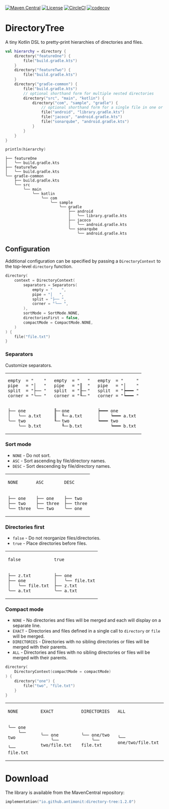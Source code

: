 [![Maven Central](https://img.shields.io/maven-central/v/io.github.antimonit/directory-tree.svg?label=Maven%20Central)](https://search.maven.org/search?q=g:%22io.github.antimonit%22%20AND%20a:%22directory-tree%22)
[![License](https://img.shields.io/badge/License-Apache%202.0-blue.svg)](https://opensource.org/licenses/Apache-2.0)
[![CircleCI](https://circleci.com/gh/Antimonit/DirectoryTree/tree/main.svg?style=shield)](https://circleci.com/gh/Antimonit/DirectoryTree/tree/main)
[![codecov](https://codecov.io/gh/Antimonit/DirectoryTree/branch/main/graph/badge.svg?token=ZK4VJZSPFI)](https://codecov.io/gh/Antimonit/DirectoryTree)

# DirectoryTree

A tiny Kotlin DSL to pretty-print hierarchies of directories and files.

```kotlin
val hierarchy = directory {
    directory("featureOne") {
        file("build.gradle.kts")
    }
    directory("featureTwo") {
        file("build.gradle.kts")
    }
    directory("gradle-common") {
        file("build.gradle.kts")
        // optional shorthand form for multiple nested directories
        directory("src", "main", "kotlin") {
            directory("com", "sample", "gradle") {
                // optional shorthand form for a single file in one or more nested directories
                file("android", "library.gradle.kts")
                file("jacoco", "android.gradle.kts")
                file("sonarqube", "android.gradle.kts")
            }
        }
    }
}

println(hierarchy)
```

```
├── featureOne
│   ╰── build.gradle.kts
├── featureTwo
│   ╰── build.gradle.kts
╰── gradle-common
    ├── build.gradle.kts
    ╰── src
        ╰── main
            ╰── kotlin
                ╰── com
                    ╰── sample
                        ╰── gradle
                            ├── android
                            │   ╰── library.gradle.kts
                            ├── jacoco
                            │   ╰── android.gradle.kts
                            ╰── sonarqube
                                ╰── android.gradle.kts
```

## Configuration

Additional configuration can be specified by passing a `DirectoryContext` to the top-level `directory` function.

```kotlin
directory(
    context = DirectoryContext(
        separators = Separators(
            empty = "    ",
            pipe = "│   ",
            split = "├── ",
            corner = "╰── ",
        ),
        sortMode = SortMode.NONE,
        directoriesFirst = false,
        compactMode = CompactMode.NONE,
    )
) {
    file("file.txt")
}
```

### Separators
Customize separators.

<table>
<tr>
<td>

```
empty  = "    "
pipe   = "│   "
split  = "├── "
corner = "╰── "
```

</td>
<td>

```
empty  = "   "
pipe   = "║  "
split  = "╟─╴"
corner = "╙─╴"
```

</td>
<td>

```
empty  = "     "
pipe   = "│    "
split  = "┝━━━ "
corner = "┕━━━ "
```

</td>

</tr>
<tr>
<td>

```
├── one         
│   ╰── a.txt 
╰── two         
    ╰── b.txt 
```

</td>
<td>

```
╟─╴one         
║  ╙─╴a.txt 
╙─╴two         
   ╙─╴b.txt 
```

</td>
<td>

```
┝━━━ one
│    ┕━━━ a.txt
┕━━━ two
     ┕━━━ b.txt
```

</td>
</tr>
</table>


### Sort mode
* `NONE` - Do not sort.
* `ASC` - Sort ascending by file/directory names.
* `DESC` - Sort descending by file/directory names.

<table>
<tr>
<td>

`NONE`

</td>
<td>

`ASC`

</td>
<td>

`DESC`

</td>
</tr>

<tr>
<td>

    ├── one
    ├── two
    ╰── three

</td>
<td>

    ├── one
    ├── three
    ╰── two

</td>
<td>

    ├── two
    ├── three
    ╰── one

</td>
</tr>
</table>

### Directories first
* `false` - Do not reorganize files/directories.
* `true` - Place directories before files.

<table>
<tr>
<td>

`false`

</td>
<td>

`true`

</td>
</tr>
<tr>
<td>

    ├── z.txt
    ├── one
    │   ╰── file.txt
    ╰── a.txt

</td>
<td>

    ├── one
    │   ╰── file.txt
    ├── z.txt
    ╰── a.txt

</td>
</tr>
</table>

### Compact mode
* `NONE` - No directories and files will be merged and each will display on a separate line.
* `EXACT` - Directories and files defined in a single call to `directory` or `file` will be merged.
* `DIRECTORIES` - Directories with no sibling directories or files will be merged with their parents.
* `ALL` - Directories and files with no sibling directories or files will be merged with their parents.

```kotlin
directory(
    DirectoryContext(compactMode = compactMode)
) {
    directory("one") {
        file("two", "file.txt")
    }
}

```

<table>
<tr>
<td>

`NONE`

</td>
<td>

`EXACT`

</td>
<td>

`DIRECTORIES`

</td>
<td>

`ALL`

</td>
</tr>
<tr>
<td>

    ╰── one
        ╰── two
            ╰── file.txt

</td>
<td>

    ╰── one
        ╰── two/file.txt

</td>
<td>

    ╰── one/two
        ╰── file.txt

</td>
<td>

    ╰── one/two/file.txt

</td>
</tr>
</table>

# Download

The library is available from the MavenCentral repository:

```kotlin
implementation("io.github.antimonit:directory-tree:1.2.0")
```
